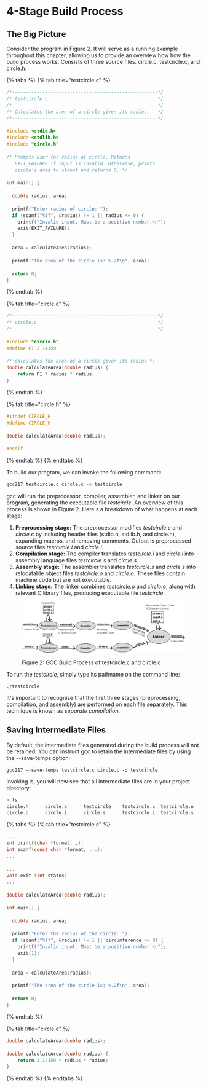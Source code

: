 # 4-Stage Build Process



## The Big Picture

Consider the program in Figure 2. It will serve as a running example throughout this chapter, allowing us to provide an overview how how the build process works. Consists of three source files. circle.c, testcircle.c, and circle.h.&#x20;

{% tabs %}
{% tab title="testcircle.c" %}
```c
/*-----------------------------------------------------*/
/* testcircle.c                                        */
/*                                                     */
/* Calculates the area of a circle given its radius.   */
/*-----------------------------------------------------*/
 
#include <stdio.h>
#include <stdlib.h> 
#include "circle.h" 

/* Prompts user for radius of circle. Returns 
   EXIT_FAILURE if input is invalid. Otherwise, prints 
   circle's area to stdout and returns 0. */  
   
int main() {

  double radius, area; 

  printf("Enter radius of circle: ");
  if (scanf("%lf", &radius) != 1 || radius <= 0) {
    printf("Invalid input. Must be a positive number.\n");
    exit(EXIT_FAILURE);
  }

  area = calculateArea(radius);

  printf("The area of the circle is: %.2f\n", area);

  return 0;
}

```
{% endtab %}

{% tab title="circle.c" %}
```c
/*-----------------------------------------------------*/
/* circle.c                                            */
/*-----------------------------------------------------*/

#include "circle.h"
#define PI 3.14159

/* calculates the area of a circle given its radius */
double calculateArea(double radius) {
    return PI * radius * radius;
}
```
{% endtab %}

{% tab title="circle.h" %}
```c
#ifndef CIRCLE_H
#define CIRCLE_H

double calculateArea(double radius);

#endif
```
{% endtab %}
{% endtabs %}

To build our program, we can invoke the following command:

```bash
gcc217 testcircle.c circle.c -o testcircle
```

gcc will run the preprocessor, compiler, assembler, and linker on our program, generating the executable file _testcircle_. An overview of this process is shown in Figure 2. Here's a breakdown of what happens at each stage:

1. **Preprocessing stage:** The preprocessor modifies _testcircle.c_ and _circle.c_ by including header files (stdio.h, stdlib.h, and circle.h), expanding macros, and removing comments. Output is preprocessed source files _testcircle.i_ and _circle.i_. &#x20;
2. **Compilation stage:** The compiler translates _testcircle.i_ and _circle.i_ into assembly language files _testcircle.s_ and _circle.s._&#x20;
3. **Assembly stage:** The assembler translates _testcircle.s_ and _circle.s_ into relocatable object files _testcircle.o_ and _circle.o_. These files contain machine code but are not executable.&#x20;
4. **Linking stage:** The linker combines _testcircle.o_ and _circle.o_, along with relevant C library files, producing executable file _testcircle_.&#x20;

<figure><img src="../../.gitbook/assets/Group 63.png" alt=""><figcaption><p>Figure 2: GCC Build Process of testcircle.c and circle.c</p></figcaption></figure>

To run the _testcircle_, simply type its pathname on the command line:

```
./testcircle
```

It's important to recognize that the first three stages (preprocessing, compilation, and assembly) are performed on each file separately. This technique is known as _separate compilation_.&#x20;

## Saving Intermediate Files

By default, the intermediate files generated during the build process will not be retained. You can instruct gcc to retain the intermediate files by using the --save-temps option:

```
gcc217 --save-temps testcircle.c circle.c -o testcircle
```

Invoking ls, you will now see that all intermediate files are in your project directory:

```bash
> ls
circle.h      circle.o      testcircle    testcircle.c  testcircle.o
circle.c      circle.i      circle.s      testcircle.i  testcircle.s 
```





&#x20;

{% tabs %}
{% tab title="testcircle.c" %}
```c
...
int printf(char *format, …);
int scanf(const char *format, ...);
...

...
void exit (int status)
...

double calculateArea(double radius);

int main() {

  double radius, area;

  printf("Enter the radius of the circle: ");
  if (scanf("%lf", &radius) != 1 || circumference <= 0) { 
    printf("Invalid input. Must be a positive number.\n");
    exit(1);
  }

  area = calculateArea(radius);

  printf("The area of the circle is: %.2f\n", area);

  return 0;
}
```
{% endtab %}

{% tab title="circle.c" %}
```c
double calculateArea(double radius);

double calculateArea(double radius) {
    return 3.14159 * radius * radius;
}
```
{% endtab %}
{% endtabs %}
